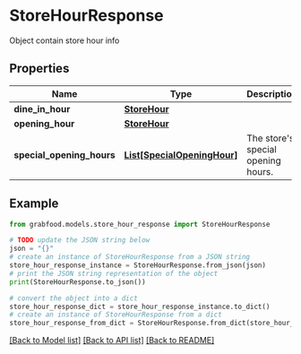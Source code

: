# StoreHourResponse

Object contain store hour info

## Properties

Name | Type | Description | Notes
------------ | ------------- | ------------- | -------------
**dine_in_hour** | [**StoreHour**](StoreHour.md) |  | [optional] 
**opening_hour** | [**StoreHour**](StoreHour.md) |  | [optional] 
**special_opening_hours** | [**List[SpecialOpeningHour]**](SpecialOpeningHour.md) | The store&#39;s special opening hours. | [optional] 

## Example

```python
from grabfood.models.store_hour_response import StoreHourResponse

# TODO update the JSON string below
json = "{}"
# create an instance of StoreHourResponse from a JSON string
store_hour_response_instance = StoreHourResponse.from_json(json)
# print the JSON string representation of the object
print(StoreHourResponse.to_json())

# convert the object into a dict
store_hour_response_dict = store_hour_response_instance.to_dict()
# create an instance of StoreHourResponse from a dict
store_hour_response_from_dict = StoreHourResponse.from_dict(store_hour_response_dict)
```
[[Back to Model list]](../README.md#documentation-for-models) [[Back to API list]](../README.md#documentation-for-api-endpoints) [[Back to README]](../README.md)


